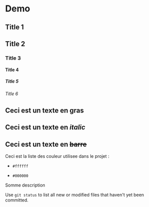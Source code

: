 # Demo 
## Title 1
## Title 2
### Title 3
#### Title 4
##### Title 5
###### Title 6

## Ceci est un texte en **gras**
## Ceci est un texte en _italic_
## Ceci est un texte en ~~barre~~

Ceci est la liste des couleur utilisee dans le projet :
* `#ffffff`
+ `#000000`

Somme description

Use `git status` to list all new or modified files that haven't yet been committed.

